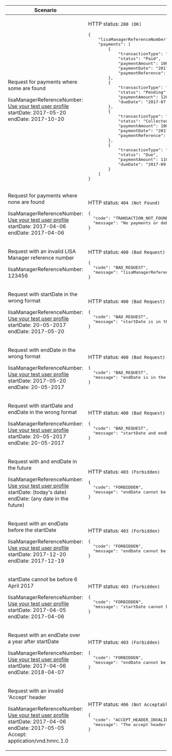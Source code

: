 <table>
    <col width="40%">
    <col width="60%">
    <thead>
        <tr>
            <th>Scenario</th>
            <th>Response</th>
        </tr>
    </thead>
    <tbody>
        <tr>
            <td>
                <p>Request for payments where some are found</p>
                <p class="code--block">
                    lisaManagerReferenceNumber: <a href="#testing">Use your test user profile</a><br>
                    startDate: 2017-05-20<br>
                    endDate: 2017-10-20
                </p>
            </td>
            <td><p>HTTP status: <code class="code--slim">200 (OK)</code></p>
<pre class="code--block">
{
    "lisaManagerReferenceNumber": "Z123456",
    "payments": [
        {
            "transactionType": "Payment",
            "status": "Paid",
            "paymentAmount": 10000,
            "paymentDate": "2017-06-01",
            "paymentReference": "1040000872"
        },
        {
            "transactionType": "Payment",
            "status": "Pending",
            "paymentAmount": 12000,
            "dueDate": "2017-07-04"
        },
        {
            "transactionType": "Debt",
            "status": "Collected",
            "paymentAmount": 1000,
            "paymentDate": "2017-08-04",
            "paymentReference": "1040000985"
        },
        {
            "transactionType": "Debt",
            "status": "Due",
            "paymentAmount": 1100,
            "dueDate": "2017-09-04"
        }
    ]
}
</pre>
            </td>
        </tr>
        <tr>
            <td>
                <p>Request for payments where none are found</p>
                <p class="code--block">
                    lisaManagerReferenceNumber: <a href="#testing">Use your test user profile</a><br>
                    startDate: 2017-04-06<br>
                    endDate: 2017-04-06
                </p>
            </td>
            <td><p>HTTP status: <code class="code--slim">404 (Not Found)</code></p>
<pre class="code--block">
{
  "code": "TRANSACTION_NOT_FOUND",
  "message": "No payments or debts exist for this date range"
}
</pre>
            </td>
        </tr>
        <tr>
            <td>
                <p>Request with an invalid LISA Manager reference number</p>
                <p class="code--block">
                    lisaManagerReferenceNumber: 123456<br>
                </p>
            </td>
            <td><p>HTTP status: <code class="code--slim">400 (Bad Request)</code></p>
<pre class="code--block">
{
  "code": "BAD_REQUEST",
  "message": "lisaManagerReferenceNumber in the URL is in the wrong format"
}
</pre>
            </td>
        </tr>
        <tr>
            <td>
                <p>Request with startDate in the wrong format</p>
                <p class="code--block">
                    lisaManagerReferenceNumber: <a href="#testing">Use your test user profile</a><br>
                    startDate: 20-05-2017<br>
                    endDate: 2017-05-20
                </p>
            </td>
            <td><p>HTTP status: <code class="code--slim">400 (Bad Request)</code></p>
<pre class="code--block">
{
  "code": "BAD_REQUEST",
  "message": "startDate is in the wrong format"
}
</pre>
            </td>
        </tr>
        <tr>
            <td>
                <p>Request with endDate in the wrong format</p>
                <p class="code--block">
                    lisaManagerReferenceNumber: <a href="#testing">Use your test user profile</a><br>
                    startDate: 2017-05-20<br>
                    endDate: 20-05-2017
                </p>
            </td>
            <td><p>HTTP status: <code class="code--slim">400 (Bad Request)</code></p>
<pre class="code--block">
{
  "code": "BAD_REQUEST",
  "message": "endDate is in the wrong format"
}
</pre>
            </td>
        </tr>
        <tr>
            <td>
                <p>Request with startDate and endDate in the wrong format</p>
                <p class="code--block">
                    lisaManagerReferenceNumber: <a href="#testing">Use your test user profile</a><br>
                    startDate: 20-05-2017<br>
                    endDate: 20-05-2017
                </p>
            </td>
            <td><p>HTTP status: <code class="code--slim">400 (Bad Request)</code></p>
<pre class="code--block">
{
  "code": "BAD_REQUEST",
  "message": "startDate and endDate are in the wrong format"
}
</pre>
            </td>
        </tr>
        <tr>
            <td>
                <p>Request with and endDate in the future</p>
                <p class="code--block">
                    lisaManagerReferenceNumber: <a href="#testing">Use your test user profile</a><br>
                    startDate: (today's date)<br>
                    endDate: (any date in the future)
                </p>
            </td>
            <td><p>HTTP status: <code class="code--slim">403 (Forbidden)</code></p>
<pre class="code--block">
{
  "code": "FORBIDDEN",
  "message": "endDate cannot be in the future"
}
</pre>
            </td>
        </tr>
        <tr>
            <td>
                <p>Request with an endDate before the startDate</p>
                <p class="code--block">
                    lisaManagerReferenceNumber: <a href="#testing">Use your test user profile</a><br>
                    startDate: 2017-12-20<br>
                    endDate: 2017-12-19
                </p>
            </td>
            <td><p>HTTP status: <code class="code--slim">403 (Forbidden)</code></p>
<pre class="code--block">
{
  "code": "FORBIDDEN",
  "message": "endDate cannot be before startDate"
}
</pre>
            </td>
        </tr>
        <tr>
            <td>
                <p>startDate cannot be before 6 April 2017</p>
                <p class="code--block">
                    lisaManagerReferenceNumber: <a href="#testing">Use your test user profile</a><br>
                    startDate: 2017-04-05<br>
                    endDate: 2017-04-06
                </p>
            </td>
            <td><p>HTTP status: <code class="code--slim">403 (Forbidden)</code></p>
<pre class="code--block">
{
  "code": "FORBIDDEN",
  "message": "startDate cannot be before 6 April 2017"
}
</pre>
            </td>
        </tr>
        <tr>
            <td>
                <p>Request with an endDate over a year after startDate</p>
                <p class="code--block">
                    lisaManagerReferenceNumber: <a href="#testing">Use your test user profile</a><br>
                    startDate: 2017-04-06<br>
                    endDate: 2018-04-07
                </p>
            </td>
            <td><p>HTTP status: <code class="code--slim">403 (Forbidden)</code></p>
<pre class="code--block">
{
  "code": "FORBIDDEN",
  "message": "endDate cannot be more than a year after startDate"
}
</pre>
            </td>
        </tr>
        <tr>
            <td>
                <p>Request with an invalid 'Accept' header</p>
                <p class="code--block">
                    lisaManagerReferenceNumber: <a href="#testing">Use your test user profile</a><br>
                    startDate: 2017-04-06<br>
                    endDate: 2017-05-05
                    <br>
                    Accept: application/vnd.hmrc.1.0
                </p>
            </td>
            <td><p>HTTP status: <code class="code--slim">406 (Not Acceptable)</code></p>
<pre class="code--block">
{
  "code": "ACCEPT_HEADER_INVALID",
  "message": "The accept header is missing or invalid"
}
</pre>
            </td>
        </tr>
    </tbody>
</table>